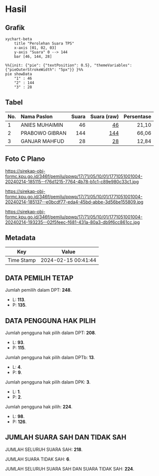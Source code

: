 # Hasil

## Grafik

```mermaid
xychart-beta
    title "Perolehan Suara TPS"
    x-axis [01, 02, 03]
    y-axis "Suara" 0 --> 144
    bar [46, 144, 28]
```

```mermaid
%%{init: {"pie": {"textPosition": 0.5}, "themeVariables": {"pieOuterStrokeWidth": "5px"}} }%%
pie showData
    "1" : 46
    "2" : 144
    "3" : 28
```

## Tabel

| No. | Nama Paslon    | Suara | Suara (raw) | Persentase |
|:--- |:-------------- | -----:| -----------:| ----------:|
| 1   | ANIES MUHAIMIN | 46    | [46][p-1]   | 21,10      |
| 2   | PRABOWO GIBRAN | 144   | [144][p-2]  | 66,06      |
| 3   | GANJAR MAHFUD  | 28    | [28][p-3]   | 12,84      |


[p-1]: https://github.com/gigit-pemilu/pemilu-2024-17-bengkulu/blob/main/pilpres/hitung-suara/sub/17-bengkulu/sub/71-kota-bengkulu/sub/05-kampung-melayu/sub/1001-kandang/sub/004-tps/sub/paslon-1.txt
[p-2]: https://github.com/gigit-pemilu/pemilu-2024-17-bengkulu/blob/main/pilpres/hitung-suara/sub/17-bengkulu/sub/71-kota-bengkulu/sub/05-kampung-melayu/sub/1001-kandang/sub/004-tps/sub/paslon-2.txt
[p-3]: https://github.com/gigit-pemilu/pemilu-2024-17-bengkulu/blob/main/pilpres/hitung-suara/sub/17-bengkulu/sub/71-kota-bengkulu/sub/05-kampung-melayu/sub/1001-kandang/sub/004-tps/sub/paslon-3.txt

## Foto C Plano

https://sirekap-obj-formc.kpu.go.id/346f/pemilu/ppwp/17/71/05/10/01/1771051001004-20240214-185115--f76d1215-7764-4b78-b1c1-c89e980c33c1.jpg

https://sirekap-obj-formc.kpu.go.id/346f/pemilu/ppwp/17/71/05/10/01/1771051001004-20240214-185137--e0bcdf77-eda4-45bd-abbe-3d56be155809.jpg

https://sirekap-obj-formc.kpu.go.id/346f/pemilu/ppwp/17/71/05/10/01/1771051001004-20240214-193235--02f5feec-f681-431a-80a3-db9f6cc861cc.jpg


## Metadata

| Key        | Value               |
| ---------- | ------------------- |
| Time Stamp | 2024-02-15 00:41:44 |


## DATA PEMILIH TETAP

Jumlah pemilih dalam DPT: **248**.
 * L: **113**.
 * P: **135**.

## DATA PENGGUNA HAK PILIH

Jumlah pengguna hak pilih dalam DPT: **208**.
 * L: **93**.
 * P: **115**.

Jumlah pengguna hak pilih dalam DPTb: **13**.
 * L: **4**.
 * P: **9**.

Jumlah pengguna hak pilih dalam DPK: **3**.
 * L: **1**.
 * P: **2**.

Jumlah pengguna hak pilih: **224**.
 * L: **98**.
 * P: **126**.

## JUMLAH SUARA SAH DAN TIDAK SAH

JUMLAH SELURUH SUARA SAH: **218**.

JUMLAH SUARA TIDAK SAH: **6**.

JUMLAH SELURUH SUARA SAH DAN SUARA TIDAK SAH: **224**.



